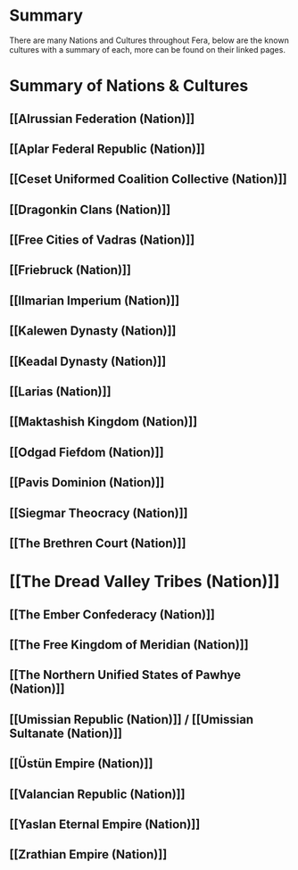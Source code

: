 # Summary
There are many Nations and Cultures throughout Fera, below are the known cultures with a summary of each, more can be found on their linked pages.

# Summary of Nations & Cultures

## [[Alrussian Federation (Nation)]]

## [[Aplar Federal Republic (Nation)]]

## [[Ceset Uniformed Coalition Collective (Nation)]]

## [[Dragonkin Clans (Nation)]]

## [[Free Cities of Vadras (Nation)]]

## [[Friebruck (Nation)]]

## [[Ilmarian Imperium (Nation)]]

## [[Kalewen Dynasty (Nation)]]

## [[Keadal Dynasty (Nation)]]

## [[Larias (Nation)]]

## [[Maktashish Kingdom (Nation)]]

## [[Odgad Fiefdom (Nation)]]

## [[Pavis Dominion (Nation)]]

## [[Siegmar Theocracy (Nation)]]

## [[The Brethren Court (Nation)]]

# [[The Dread Valley Tribes (Nation)]]


## [[The Ember Confederacy (Nation)]]

## [[The Free Kingdom of Meridian (Nation)]]

## [[The Northern Unified States of Pawhye (Nation)]]

## [[Umissian Republic (Nation)]] / [[Umissian Sultanate (Nation)]]

## [[Üstün Empire (Nation)]]

## [[Valancian Republic (Nation)]]

## [[Yaslan Eternal Empire (Nation)]]

## [[Zrathian Empire (Nation)]]